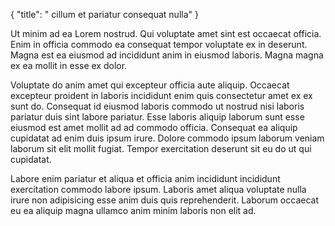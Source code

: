{
  "title": " cillum et pariatur consequat nulla"
}

Ut minim ad ea Lorem nostrud. Qui voluptate amet sint est occaecat officia. Enim in officia commodo ea consequat tempor voluptate ex in deserunt. Magna est ea eiusmod ad incididunt anim in eiusmod laboris. Magna magna ex ea mollit in esse ex dolor.

Voluptate do anim amet qui excepteur officia aute aliquip. Occaecat excepteur proident in laboris incididunt enim quis consectetur amet ex ex sunt do. Consequat id eiusmod laboris commodo ut nostrud nisi laboris pariatur duis sint labore pariatur. Esse laboris aliquip laborum sunt esse eiusmod est amet mollit ad ad commodo officia. Consequat ea aliquip cupidatat ad enim duis ipsum irure. Dolore commodo ipsum laborum veniam laborum sit elit mollit fugiat. Tempor exercitation deserunt sit eu do ut qui cupidatat.

Labore enim pariatur et aliqua et officia anim incididunt incididunt exercitation commodo labore ipsum. Laboris amet aliqua voluptate nulla irure non adipisicing esse anim duis quis reprehenderit. Laborum occaecat eu ea aliquip magna ullamco anim minim laboris non elit ad.